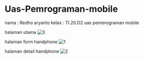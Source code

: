 # Uas-Pemrograman-mobile
nama : Redho aryanto
kelas : TI.20.D2
uas pemerograman mobile

halaman utama 
![3](https://github.com/redhoaryanto2/Uas-Pemrograman-mobile/assets/129616925/c62a1b0b-8c35-486e-a48a-f9ae2959ea47)

halaman form handphone
![1](https://github.com/redhoaryanto2/Uas-Pemrograman-mobile/assets/129616925/e4b16e3a-bcf4-43fb-95f3-daf5e09cbce3)

halaman detail handphone
![2](https://github.com/redhoaryanto2/Uas-Pemrograman-mobile/assets/129616925/4da7a57c-83c7-434c-b665-de10296a5a9e)


